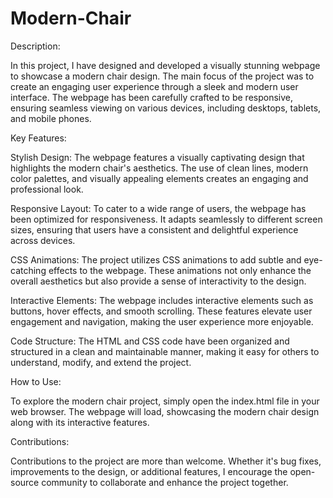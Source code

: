 # Modern-Chair
Description:

In this project, I have designed and developed a visually stunning webpage to showcase a modern chair design. The main focus of the project was to create an engaging user experience through a sleek and modern user interface. The webpage has been carefully crafted to be responsive, ensuring seamless viewing on various devices, including desktops, tablets, and mobile phones.

Key Features:

Stylish Design: The webpage features a visually captivating design that highlights the modern chair's aesthetics. The use of clean lines, modern color palettes, and visually appealing elements creates an engaging and professional look.

Responsive Layout: To cater to a wide range of users, the webpage has been optimized for responsiveness. It adapts seamlessly to different screen sizes, ensuring that users have a consistent and delightful experience across devices.

CSS Animations: The project utilizes CSS animations to add subtle and eye-catching effects to the webpage. These animations not only enhance the overall aesthetics but also provide a sense of interactivity to the design.

Interactive Elements: The webpage includes interactive elements such as buttons, hover effects, and smooth scrolling. These features elevate user engagement and navigation, making the user experience more enjoyable.

Code Structure: The HTML and CSS code have been organized and structured in a clean and maintainable manner, making it easy for others to understand, modify, and extend the project.

How to Use:

To explore the modern chair project, simply open the index.html file in your web browser. The webpage will load, showcasing the modern chair design along with its interactive features.

Contributions:

Contributions to the project are more than welcome. Whether it's bug fixes, improvements to the design, or additional features, I encourage the open-source community to collaborate and enhance the project together.
